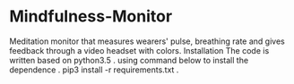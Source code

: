 # Mindfulness-Monitor
Meditation monitor that measures wearers' pulse, breathing rate and gives feedback through a video headset with colors.
Installation
The code is written based on python3.5 . 
using command below to install the dependence . 
pip3 install -r requirements.txt . 
